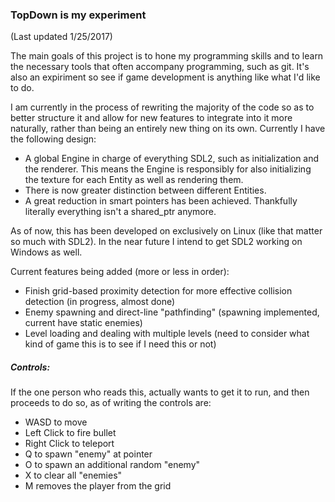 ### TopDown is my experiment
(Last updated 1/25/2017)

The main goals of this project is to hone my programming skills and to learn the necessary tools that often accompany programming, such as git.  It's also an expiriment so see if game development is anything like what I'd like to do.  

I am currently in the process of rewriting the majority of the code so as to better structure it and allow for new features to integrate into it more naturally, rather than being an entirely new thing on its own.  Currently I have the following design:
- A global Engine in charge of everything SDL2, such as initialization and the renderer.  This means the Engine is responsibly for also initializing the texture for each Entity as well as rendering them.
- There is now greater distinction between different Entities.
- A great reduction in smart pointers has been achieved.  Thankfully literally everything isn't a shared_ptr anymore. 

As of now, this has been developed on exclusively on Linux (like that matter so much with SDL2).  In the near future I intend to get SDL2 working on Windows as well.

Current features being added (more or less in order):
- Finish grid-based proximity detection for more effective collision detection (in progress, almost done)
- Enemy spawning and direct-line "pathfinding" (spawning implemented, current have static enemies)
- Level loading and dealing with multiple levels (need to consider what kind of game this is to see if I need this or not)

##### Controls:
If the one person who reads this, actually wants to get it to run, and then proceeds to do so, as of writing the controls are:
- WASD to move
- Left Click to fire bullet
- Right Click to teleport
- Q to spawn "enemy" at pointer
- O to spawn an additional random "enemy"
- X to clear all "enemies"
- M removes the player from the grid